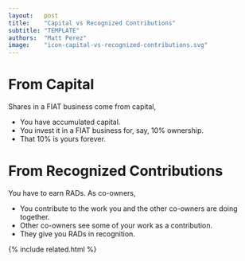 ```yaml
---
layout:   post
title:    "Capital vs Recognized Contributions"
subtitle: "TEMPLATE"
authors:  "Matt Perez"
image:    "icon-capital-vs-recognized-contributions.svg"
---
```


<div style="display:none;">
 <p>Shares in a <span class='_paradigm'>FIAT</span> business come from capital; <span class='_paradigm'>RAD</span>s come from recognized contributions.</p>
</div>

<h1>From Capital</h1>
 <p>Shares in a <span class='_paradigm'>FIAT</span> business come from capital,</p>
  <ul>
   <li>You have accumulated capital.</li>
   <li>You invest it in a <span class='_paradigm'>FIAT</span> business for, say, 10% ownership.</li>
   <li>That 10% is yours forever.</li>
  </ul>

<h1>From Recognized Contributions</h1>
 <p>You have to earn <span class='_paradigm'>RAD</span>s. As co-owners,</p>
  <ul>
   <li>You contribute to the work you and the other co-owners are doing together.</li>
   <li>Other co-owners see some of your work as a contribution.</li>
   <li>They give you <span class='_paradigm'>RAD</span>s in recognition.</li>
  </ul>

{% include related.html %}